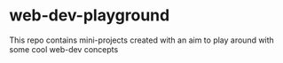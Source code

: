 # web-dev-playground
This repo contains mini-projects created with an aim to play around with some cool web-dev concepts
